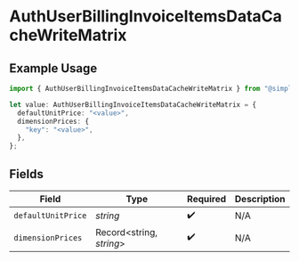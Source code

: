 # AuthUserBillingInvoiceItemsDataCacheWriteMatrix

## Example Usage

```typescript
import { AuthUserBillingInvoiceItemsDataCacheWriteMatrix } from "@simplesagar/vercel/models/authuser.js";

let value: AuthUserBillingInvoiceItemsDataCacheWriteMatrix = {
  defaultUnitPrice: "<value>",
  dimensionPrices: {
    "key": "<value>",
  },
};
```

## Fields

| Field                    | Type                     | Required                 | Description              |
| ------------------------ | ------------------------ | ------------------------ | ------------------------ |
| `defaultUnitPrice`       | *string*                 | :heavy_check_mark:       | N/A                      |
| `dimensionPrices`        | Record<string, *string*> | :heavy_check_mark:       | N/A                      |